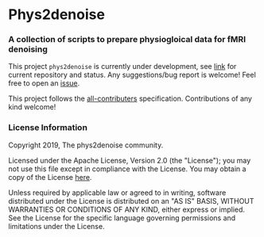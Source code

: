 # Phys2denoise
### A collection of scripts to prepare physiogloical data for fMRI denoising

This project `phys2denoise` is currently under development, see [link](https://github.com/physiopy/phys2denoise) for current repository and status. Any suggestions/bug report is welcome! Feel free to open an [issue](https://github.com/physiopy/phys2denoise/issues).

This project follows the [all-contributers](https://github.com/all-contributors/all-contributors) specification. Contributions of any kind welcome!

### License Information
Copyright 2019, The phys2denoise community.

Licensed under the Apache License, Version 2.0 (the "License"); you may not use this file except in compliance with the License. You may obtain a copy of the License [here](http://www.apache.org/licenses/LICENSE-2.0).

Unless required by applicable law or agreed to in writing, software distributed under the License is distributed on an "AS IS" BASIS, WITHOUT WARRANTIES OR CONDITIONS OF ANY KIND, either express or implied. See the License for the specific language governing permissions and limitations under the License.